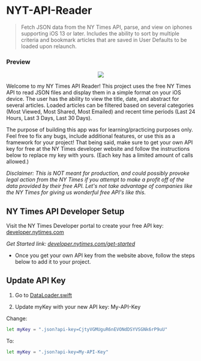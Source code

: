 # NYT-API-Reader

> Fetch JSON data from the NY Times API, parse, and view on iphones supporting iOS 13 or later. Includes the ability to sort by multiple criteria and bookmark articles that are saved in User Defaults to be loaded upon relaunch. 


### Preview
<p align="center">
  <img src ="https://github.com/getyarley/getyarley-images/blob/master/NYT-Reader_ex.GIF?raw=true"/>
</p>


Welcome to my NY Times API Reader! This project uses the free NY Times API to read JSON files and display them in a simple format on your iOS device. The user has the ability to view the title, date, and abstract for several articles. Loaded articles can be filtered based on several categories (Most Viewed, Most Shared, Most Emailed) and recent time periods (Last 24 Hours, Last 3 Days, Last 30 Days).

The purpose of building this app was for learning/practicing purposes only. Feel free to fix any bugs, include additional features, or use this as a framework for your project! That being said, make sure to get your own API key for free at the NY Times developer website and follow the instructions below to replace my key with yours. (Each key has a limited amount of calls allowed.)


_Disclaimer: This is NOT meant for production, and could possibly provoke legal action from the NY Times if you attempt to make a profit off of the data provided by their free API. Let's not take advantage of companies like the NY Times for giving us wonderful free API's like this._




## NY Times API Developer Setup

Visit the NY Times Developer portal to create your free API key: [developer.nytimes.com](https://developer.nytimes.com/)

_Get Started link:  [developer.nytimes.com/get-started](https://developer.nytimes.com/get-started)_

- Once you get your own API key from the website above, follow the steps below to add it to your project.


## Update API Key
1. Go to [DataLoader.swift](https://github.com/getyarley/NYT-API-Reader/blob/master/NYT-Reader/Model/DataLoader.swift)

2. Update myKey with your new API key: My-API-Key

Change:
```sh
let myKey = ".json?api-key=CjtyVGMUguR6nEVONdDSYVSGNk6rP9uU"
```
To: 
```sh
let myKey = ".json?api-key=My-API-Key"
```




